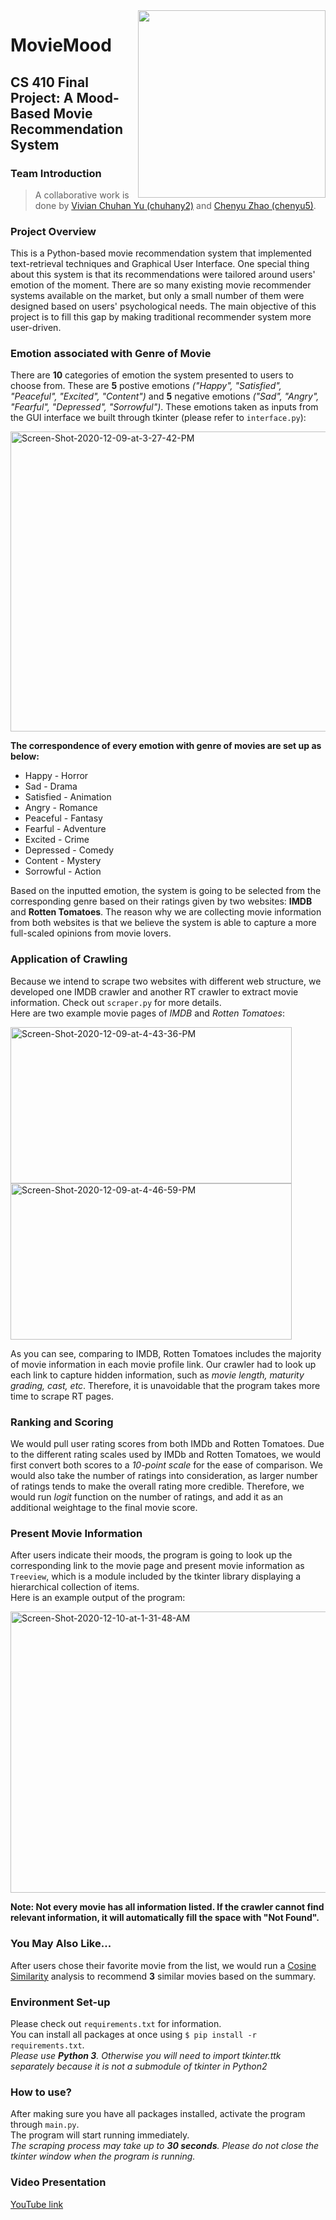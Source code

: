 <img src="https://lionbridge.ai/wp-content/uploads/2020/09/2020-09-17_movie-recommendation-system.jpg" width="300" align="right" />

# MovieMood
## CS 410 Final Project: A Mood-Based Movie Recommendation System

### Team Introduction

> A collaborative work is done by [Vivian Chuhan Yu (chuhany2)](https://github.com/vilavivida) and [Chenyu Zhao (chenyu5)](https://github.com/chenyuzhao98). 

### Project Overview

This is a Python-based movie recommendation system that implemented text-retrieval techniques and Graphical User Interface. One special thing about this system is that its recommendations were tailored around users' emotion of the moment. There are so many existing movie recommender systems available on the market, but only a small number of them were designed based on users' psychological needs. The main objective of this project is to fill this gap by making traditional recommender system more user-driven. <br>

### Emotion associated with Genre of Movie

There are **10** categories of emotion the system presented to users to choose from. These are **5** postive emotions *("Happy", "Satisfied", "Peaceful", "Excited", "Content")* and **5** negative emotions *("Sad", "Angry", "Fearful", "Depressed", "Sorrowful")*. These emotions taken as inputs from the GUI interface we built through tkinter (please refer to `interface.py`): 

<a href='https://postimg.cc/ns710phP' target='_blank'><img src='https://i.postimg.cc/s2H0f2ds/Screen-Shot-2020-12-09-at-3-27-42-PM.png' width="640" height="480" border='0' alt='Screen-Shot-2020-12-09-at-3-27-42-PM'/></a>

**The correspondence of every emotion with genre of movies are set up as below: <br/>**
 - Happy - Horror <br/>
 - Sad - Drama <br/>
 - Satisfied - Animation <br/>
 - Angry - Romance <br/>
 - Peaceful - Fantasy <br/>
 - Fearful - Adventure <br/>
 - Excited - Crime <br/>
 - Depressed - Comedy <br/>
 - Content - Mystery <br/>
 - Sorrowful - Action <br/>
 
Based on the inputted emotion, the system is going to be selected from the corresponding genre based on their ratings given by two websites: **IMDB** and **Rotten Tomatoes**. The reason why we are collecting movie information from both websites is that we believe the system is able to capture a more full-scaled opinions from movie lovers. 

### Application of Crawling

Because we intend to scrape two websites with different web structure, we developed one IMDB crawler and another RT crawler to extract movie information. Check out `scraper.py` for more details.<br/>
Here are two example movie pages of *IMDB* and *Rotten Tomatoes*: <br/>

<p float="left">
  <a href='https://postimages.org/' target='_blank'><img src='https://i.postimg.cc/XqhmY7TT/Screen-Shot-2020-12-09-at-4-43-36-PM.png' width="450" height="250" border='0' alt='Screen-Shot-2020-12-09-at-4-43-36-PM'/></a>
  <a href='https://postimg.cc/D461Jzyt' target='_blank'><img src='https://i.postimg.cc/Z0tHQBkK/Screen-Shot-2020-12-09-at-4-46-59-PM.png' width="450" height="250"  border='0' alt='Screen-Shot-2020-12-09-at-4-46-59-PM'/></a> 
</p>

As you can see, comparing to IMDB, Rotten Tomatoes includes the majority of movie information in each movie profile link. Our crawler had to look up each link to capture hidden information, such as *movie length, maturity grading, cast, etc*. Therefore, it is unavoidable that the program takes more time to scrape RT pages.

### Ranking and Scoring

We would pull user rating scores from both IMDb and Rotten Tomatoes. Due to the different rating scales used by IMDb and Rotten Tomatoes, we would first convert both scores to a *10-point scale* for the ease of comparison. We would also take the number of ratings into consideration, as larger number of ratings tends to make the overall rating more credible. Therefore, we would run *logit* function on the number of ratings, and add it as an additional weightage to the final movie score.

### Present Movie Information

After users indicate their moods, the program is going to look up the corresponding link to the movie page and present movie information as `Treeview`, which is a module included by the tkinter library displaying a hierarchical collection of items.<br/>
Here is an example output of the program: <br/>

<a href='https://postimg.cc/14PRxmrS' target='_blank'><img src='https://i.postimg.cc/6648vT78/Screen-Shot-2020-12-10-at-1-31-48-AM.png' border='0' width="590" height="450" alt='Screen-Shot-2020-12-10-at-1-31-48-AM'/></a>

**Note: Not every movie has all information listed. If the crawler cannot find relevant information, it will automatically fill the space with "Not Found".**

### You May Also Like...

After users chose their favorite movie from the list, we would run a [Cosine Similarity](https://en.wikipedia.org/wiki/Cosine_similarity) analysis to recommend **3** similar movies based on the summary.

### Environment Set-up
Please check out `requirements.txt` for information.<br/>
You can install all packages at once using `$ pip install -r requirements.txt`. <br/>
*Please use **Python 3**. Otherwise you will need to import tkinter.ttk separately because it is not a submodule of tkinter in Python2*

### How to use?
After making sure you have all packages installed, activate the program through `main.py`. <br/>
The program will start running immediately.<br/>
*The scraping process may take up to **30 seconds**. Please do not close the tkinter window when the program is running.*

### Video Presentation
[YouTube link](https://youtu.be/ji2GY6Alf-k)
